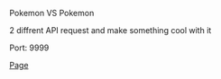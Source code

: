 Pokemon VS Pokemon

2 diffrent API request and make something cool with it

Port: 9999

[Page](https://larsnihlmark.github.io/PokemonVsDigimon-API-request/)